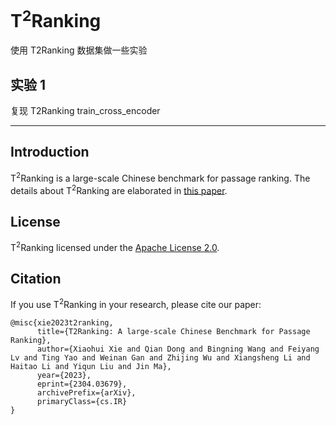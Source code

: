 # T<sup>2</sup>Ranking

使用 T2Ranking 数据集做一些实验

## 实验 1 
复现 T2Ranking train_cross_encoder







***

## Introduction
T<sup>2</sup>Ranking is a large-scale Chinese benchmark for passage ranking. The details about T<sup>2</sup>Ranking are elaborated in [this paper](https://arxiv.org/abs/2304.03679#).


## License
T<sup>2</sup>Ranking licensed under the [Apache License 2.0](https://www.apache.org/licenses/LICENSE-2.0.html).


## Citation
If you use T<sup>2</sup>Ranking in your research, please cite our paper:
```
@misc{xie2023t2ranking,
      title={T2Ranking: A large-scale Chinese Benchmark for Passage Ranking}, 
      author={Xiaohui Xie and Qian Dong and Bingning Wang and Feiyang Lv and Ting Yao and Weinan Gan and Zhijing Wu and Xiangsheng Li and Haitao Li and Yiqun Liu and Jin Ma},
      year={2023},
      eprint={2304.03679},
      archivePrefix={arXiv},
      primaryClass={cs.IR}
}
```
